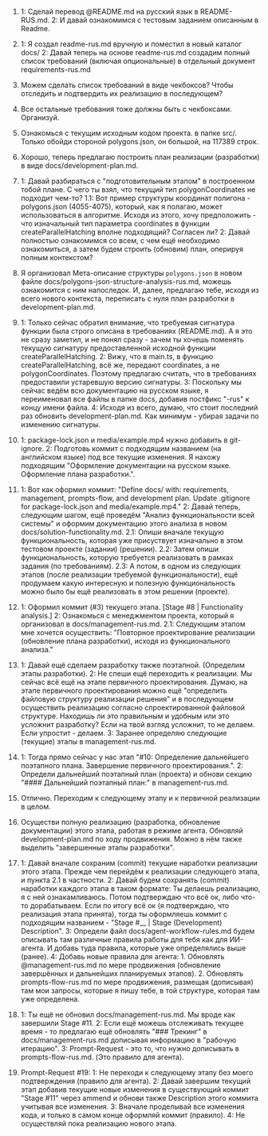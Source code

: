 1. 
    1: Сделай перевод @README.md на русский язык в README-RUS.md. 2: И давай ознакомимся с тестовым заданием описанным в Readme.
2. 
    1: Я создал readme-rus.md вручную и поместил в новый каталог docs/ 
    2: Давай теперь на основе readme-rus.md создадим полный список требований (включая опциональные) в отдельный документ requirements-rus.md
3. 
    Можем сделать список требований в виде чекбоксов? Чтобы отследить и подтвердить их реализацию в последующем?
4. 
    Все остальные требования тоже должны быть с чекбоксами. Организуй.
5. 
    Ознакомься с текущим исходным кодом проекта. в папке src/. Только обойди стороной polygons.json, он большой, на 117389 строк.
6. 
    Хорошо, теперь предлагаю построить план реализации (разработки) в виде docs/development-plan.md.
7. 
    1: Давай разбираться с "подготовительным этапом" в построенном тобой плане. С чего ты взял, что текущий тип polygonCoordinates не подходит чем-то? 
    1.1: Вот пример структуры координат полигона - polygons.json (4055-4075), который, как я полагаю, может использоваться в алгоритме. Исходя из этого, хочу предположить - что изначальный тип параметра coordinates в функции createParallelHatching вполне подходящий? Согласен ли?
    2: Давай полностью ознакомимся со всем, с чем ещё необходимо ознакомиться, а затем будем строить (обновим) план, оперируя полным контекстом?
8. 
    Я организовал Мета-описание структуры `polygons.json` в новом файле docs/polygons-json-structure-analysis-rus.md, можешь ознакомится с ним напоследок. 
    И, далее, предлагаю тебе, исходя из всего нового контекста, переписать с нуля план разработки в development-plan.md.
9. 
    1: Только сейчас обратил внимание, что требуемая сигнатура функции была строго описана в требованиях (README.md). А я это не сразу заметил, и не понял сразу - зачем ты хочешь поменять текущую сигнатуру предоставленной исходной функции createParallelHatching. 
    2: Вижу, что в main.ts, в функцию createParallelHatching, всё же, передают coordinates, а не polygonCoordinates. Поэтому предлагаю считать, что в требованиях предоставили устаревшую версию сигнатуры.
    3: Поскольку мы сейчас ведём всю документацию на русском языке, я переименовал все файлы в папке docs, добавив постфикс "-rus" к концу имени файла.
    4: Исходя из всего, думаю, что стоит последний раз обновить development-plan.md. Как минимум - убирая задачи по изменению сигнатуры.
10. 
    1: package-lock.json и media/example.mp4 нужно добавить в git-ignore.
    2: Подготовь коммит с подходящим названием (на английском языке) под все текущие изменения. Я нахожу подходящим "Оформление документации на русском языке. Оформление плана разработки.".
    
11. 
    1: Вот как оформил коммит: "Define docs/ with: requirements, management, prompts-flow, and development plan. Update .gitignore for package-lock.json and media/example.mp4."
    2:  Давай теперь, следующим шагом, ещё проведём "Анализ функциональности всей системы" и оформим документацию этого анализа в новом docs/solution-functionality.md. 
    2.1: Опиши вначале текущую функциональность, которая уже присуствует изначально в этом тестовом проекте (задании) (решении). 
    2.2: Затем опиши функциональность, которую требуется реализовать в рамках задания (по требованиям). 
    2.3: А потом, в одном из следующих этапов (после реализации требуемой функциональности), ещё продумаем какую интересную и полезную функциональность можно было бы ещё реализовать в этом решении (проекте).
12. 
    1: Оформил коммит (#3) текущего этапа. [Stage #8 | Functionality analysis.]
    2: Ознакомься с менеджментом проекта, который я организовал в docs/management-rus.md.
    2.1: Следующим этапом мне хочется осуществить: "Повторное проектирование реализации (обновление плана разработки), исходя из функционального анализа."
13. 
    1: Давай ещё сделаем разработку также поэтапной. (Определим этапы разработки).
    2: Не спеши ещё переходить к реализации. Мы сейчас всё ещё на этапе первичного проектирования. Думаю, на этапе первичного проектирования можно ещё "определить файловую структуру реализации решения"  и в последующем осуществить реализацию согласно спроектированной файловой структуре. Находишь ли это правильным и удобным или это усложнит разработку? Если на твой взгляд усложнит, то не делаем. Если упростит - делаем.
    3: Заранее определяю следующие (текущие) этапы в management-rus.md. 
14. 
    1: Тогда прямо сейчас у нас этап "#10: Определение дальнейшего поэтапного плана. Завершение первичного проектирования.".
    2: Определи дальнейший поэтапный план (проекта) и обнови секцию "#### Дальнейший поэтапный план:" в management-rus.md.
15. 
    Отлично. Переходим к следующему этапу и к первичной реализации в целом.
16. 
    Осуществи полную реализацию (разработка, обновление документации) этого этапа, работая в режиме агента. 
    Обновляй development-plan.md по ходу продвижения. 
    Можно в нём также выделить "завершенные этапы разработки".
17. 
    1: Давай вначале сохраним (commit) текущие наработки реализации этого этапа. Прежде чем перейдём к реализации следующего этапа, и пункта 2.1 в частности.
    2: Давай будем сохранять (commit) наработки каждого этапа в таком формате: Ты делаешь реализацию, я с ней ознакамливаюсь. Потом подтверждаю что всё ок, либо что-то дорабатываем. Если по итогу всё ок (я подтверждаю, что реализация этапа принята), тогда ты оформляешь коммит с подходящим названием - "Stage #__ | Stage (Development) Description".
    3: Определи файл docs/agent-workflow-rules.md будем описывать там различные правила работы для тебя как для ИИ-агента. И добавь туда правила, которые уже определялись выше (ранее).
    4: Добавь новые правила для агента: 1. Обновлять @management-rus.md по мере продвижения (обновление завершённых и дальнейших планируемых этапов). 2. Обновлять prompts-flow-rus.md по мере продвижения, размещая (дописывая) там мои запросы, которые я пишу тебе, в той структуре, которая там уже определена.
18. 
    1: Ты ещё не обновил docs/management-rus.md. Мы вроде как завершили Stage #11.
    2: Если ещё можешь отслеживать текущее время - то предлагаю ещё обновлять "### Трекинг" в docs/management-rus.md дописывая информацию в "рабочую итерацию".
    3: Prompt-Request - это то, что нужно дописывать в prompts-flow-rus.md. (Это правило для агента).
19. 
    Prompt-Request #19:
    1: Не переходи к следующему этапу без моего подтверждения (правило для агента).
    2: Давай завершим текущий этап добавив текущие новые изменения в существующий коммит "Stage #11" через ammend и обнови также Description этого коммита учитывая все изменения.
    3: Вначале проделывай все изменения кода, и только в самом конце оформляй коммит (правило).
    4: Не осуществляй пока реализацию нового этапа.